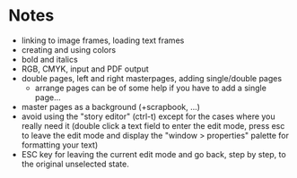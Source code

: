 # Notes

- linking to image frames, loading text frames
- creating and using colors
- bold and italics
- RGB, CMYK, input and PDF output
- double pages, left and right masterpages, adding single/double pages
  - arrange pages can be of some help if you have to add a single page...
- master pages as a background (+scrapbook, ...)
- avoid using the "story editor" (ctrl-t) except for the cases where you really need it (double click a text field to enter the edit mode, press esc to leave the edit mode and display the "window > properties" palette for formatting your text)
- ESC key for leaving the current edit mode and go back, step by step, to the original unselected state.
